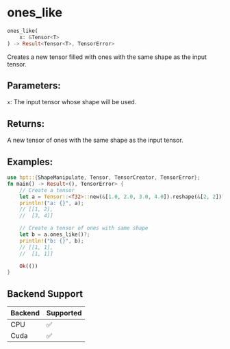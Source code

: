# ones_like
```rust
ones_like(
    x: &Tensor<T>
) -> Result<Tensor<T>, TensorError>
```
Creates a new tensor filled with ones with the same shape as the input tensor.

## Parameters:
`x`: The input tensor whose shape will be used.

## Returns:
A new tensor of ones with the same shape as the input tensor.

## Examples:
```rust
use hpt::{ShapeManipulate, Tensor, TensorCreator, TensorError};
fn main() -> Result<(), TensorError> {
    // Create a tensor
    let a = Tensor::<f32>::new(&[1.0, 2.0, 3.0, 4.0]).reshape(&[2, 2])?;
    println!("a: {}", a);
    // [[1, 2],
    //  [3, 4]]

    // Create a tensor of ones with same shape
    let b = a.ones_like()?;
    println!("b: {}", b);
    // [[1, 1],
    //  [1, 1]]

    Ok(())
}
```
## Backend Support
| Backend | Supported |
|---------|-----------|
| CPU     | ✅         |
| Cuda    | ✅        |